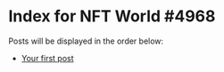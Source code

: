 # Index for NFT World #4968
Posts will be displayed in the order below:

- [Your first post](./001-first.md)

